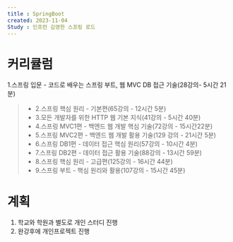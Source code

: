 ```yaml
---
title : SpringBoot
created: 2023-11-04
Study : 인프런 김영한 스프링 로드 
---
```


# 커리큘럼
1.스프링 입문 - 코드로 배우는 스프링 부트, 웹 MVC DB 접근 기술(28강의- 5시간 21분)
>- 2.스프링 핵심 원리 - 기본편(65강의 - 12시간 5분)
>- 3.모든 개발자를 위한 HTTP 웹 기본 지식(41강의 - 5시간 40분)
>- 4.스프링 MVC1편 - 백엔드 웹 개발 핵심 기술(72강의 - 15시간22분)
>- 5.스프링 MVC2편 - 백엔드 웹 개발 활용 기술(129 강의 - 21시간 5분)
>- 6.스프링 DB1편 - 데이터 접근 핵심 원리(57강의 - 10시간 4분)
>- 7.스프링 DB2편 - 데이터 접근 활용 기술(88강의 - 13시간 59분)
>- 8.스프링 핵심 원리 - 고급편(125강의 - 16시간 44분)
>- 9.스프링 부트 - 핵심 원리와 활용(107강의 - 15시간 45분)

# 계획
1. 학교와 학원과 별도로 개인 스터디 진행
2. 완강후에 개인프로젝트 진행
